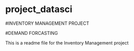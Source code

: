 # project_datasci

#INVENTORY MANAGEMENT PROJECT


#DEMAND FORCASTING

This is a readme file for the Inventory Management project 
